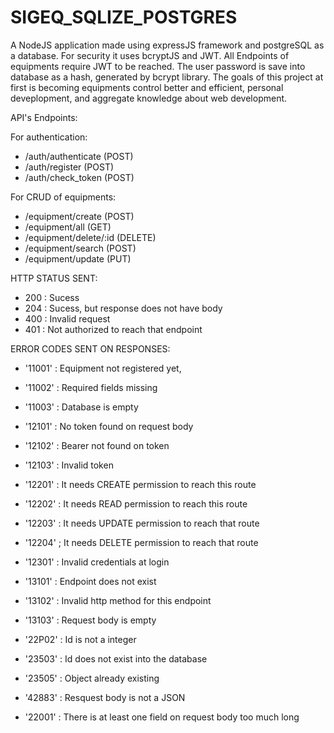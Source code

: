 # SIGEQ_SQLIZE_POSTGRES
 A NodeJS application made using expressJS framework and postgreSQL as a database. For security it uses bcryptJS and JWT. All Endpoints of equipments require JWT to be reached. The user password is save into database as a hash, generated by bcrypt library. The goals of this project at first is becoming equipments control better and efficient, personal deveplopment, and aggregate knowledge about web development.

API's Endpoints:

 For authentication:
 
 - /auth/authenticate (POST)
 - /auth/register     (POST)
 - /auth/check_token  (POST)
 
 For CRUD of equipments:
 
 - /equipment/create     (POST)
 - /equipment/all        (GET)
 - /equipment/delete/:id (DELETE)
 - /equipment/search     (POST)
 - /equipment/update     (PUT)
 
 
HTTP STATUS SENT:

 - 200 : Sucess
 - 204 : Sucess, but response does not have body
 - 400 : Invalid request
 - 401 : Not authorized to reach that endpoint


ERROR CODES SENT ON RESPONSES:
 
 - '11001' : Equipment not registered yet, 
 - '11002' : Required fields missing
 - '11003' : Database is empty
 
 - '12101' : No token found on request body
 - '12102' : Bearer not found on token
 - '12103' : Invalid token
 - '12201' : It needs CREATE permission to reach this route
 - '12202' : It needs READ permission to reach this route
 - '12203' : It needs UPDATE permission to reach that route
 - '12204' ; It needs DELETE permission to reach that route

 - '12301' : Invalid credentials at login
 
 - '13101' : Endpoint does not exist
 - '13102' : Invalid http method for this endpoint
 - '13103' : Request body is empty

 - '22P02' : Id is not a integer
 - '23503' : Id does not exist into the database
 - '23505' : Object already existing
 - '42883' : Resquest body is not a JSON 
 - '22001' : There is at least one field on request body too much long
